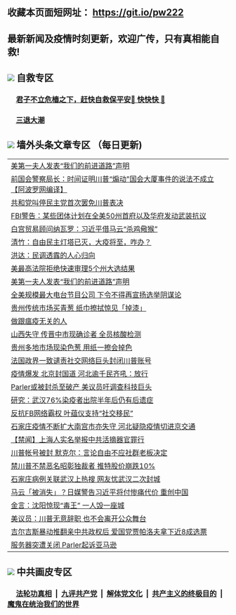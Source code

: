 ## 收藏本页面短网址： https://git.io/pw222
## 最新新闻及疫情时刻更新，欢迎广传，只有真相能自救! 



## <img src="https://img.icons8.com/cute-clipart/2x/circled-right.png">  自救专区

 ### &nbsp;&nbsp;&nbsp;&nbsp; [君子不立危樯之下，赶快自救保平安🍎 快快快 📩](https://github.com/pwgy/td/blob/master/README.md)
 
 ### &nbsp;&nbsp;&nbsp;&nbsp; [三退大潮](https://is.gd/fCPoKo) 
 
## <img src="https://img.icons8.com/cute-clipart/2x/circled-right.png"> 墙外头条文章专区 （每日更新)

<Table>
<tr><td colspan="2" align="left"><a href="https://bixtnlfj.xhuyd.press/?name=c1265732&key=encdeuyadochlaxz&from=pw2">美第一夫人发表“我们的前进道路”声明</a></td></tr>
<tr><td colspan="2" align="left"><a href="https://bixtnlfj.xhuyd.press/?name=c1265738&key=encdeuyadochlaxz&from=pw2">前国会警察局长：时间证明川普“煽动&quot;国会大厦事件的说法不成立【阿波罗网编译】</a></td></tr>
<tr><td colspan="2" align="left"><a href="https://bixtnlfj.xhuyd.press/?name=c1265788&key=encdeuyadochlaxz&from=pw2">共和党叫停民主党首次罢免川普表决</a></td></tr>
<tr><td colspan="2" align="left"><a href="https://bixtnlfj.xhuyd.press/?name=c1265807&key=encdeuyadochlaxz&from=pw2">FBI警告：某些团体计划在全美50州首府以及华府发动武装抗议</a></td></tr>
<tr><td colspan="2" align="left"><a href="https://bixtnlfj.xhuyd.press/?name=c1265789&key=encdeuyadochlaxz&from=pw2">白宫贸易顾问纳瓦罗：习近平借马云“杀鸡儆猴”</a></td></tr>
<tr><td colspan="2" align="left"><a href="https://bixtnlfj.xhuyd.press/?name=c1265745&key=encdeuyadochlaxz&from=pw2">清竹：自由民主灯塔已灭，大疫将至，咋办？</a></td></tr>
<tr><td colspan="2" align="left"><a href="https://bixtnlfj.xhuyd.press/?name=c1265799&key=encdeuyadochlaxz&from=pw2">洪达：民调透露的人心归向</a></td></tr>
<tr><td colspan="2" align="left"><a href="https://bixtnlfj.xhuyd.press/?name=c1265770&key=encdeuyadochlaxz&from=pw2">美最高法院拒绝快速审理5个州大选结果</a></td></tr>
<tr><td colspan="2" align="left"><a href="https://bixtnlfj.xhuyd.press/?name=c1265771&key=encdeuyadochlaxz&from=pw2">美第一夫人发表“我们的前进道路”声明</a></td></tr>
<tr><td colspan="2" align="left"><a href="https://bixtnlfj.xhuyd.press/?name=c1265768&key=encdeuyadochlaxz&from=pw2">全美规模最大电台节目公司 下令不得再宣扬选举阴谋论</a></td></tr>
<tr><td colspan="2" align="left"><a href="https://bixtnlfj.xhuyd.press/?name=c1265787&key=encdeuyadochlaxz&from=pw2">贵州传统市场买青葱 纸巾擦拭惊见「掉漆」</a></td></tr>
<tr><td colspan="2" align="left"><a href="https://bixtnlfj.xhuyd.press/?name=c1265756&key=encdeuyadochlaxz&from=pw2">做跟瘟疫无关的人</a></td></tr>
<tr><td colspan="2" align="left"><a href="https://bixtnlfj.xhuyd.press/?name=c1265794&key=encdeuyadochlaxz&from=pw2">山西失守 传晋中市现确诊者 全员核酸检测</a></td></tr>
<tr><td colspan="2" align="left"><a href="https://bixtnlfj.xhuyd.press/?name=c1265797&key=encdeuyadochlaxz&from=pw2">贵州多地市场现染色葱 用纸一擦会掉色</a></td></tr>
<tr><td colspan="2" align="left"><a href="https://bixtnlfj.xhuyd.press/?name=c1265812&key=encdeuyadochlaxz&from=pw2">法国政界一致谴责社交网络巨头封闭川普账号</a></td></tr>
<tr><td colspan="2" align="left"><a href="https://bixtnlfj.xhuyd.press/?name=c1265793&key=encdeuyadochlaxz&from=pw2">疫情爆发 北京封国道 河北逾千民齐吼：放行</a></td></tr>
<tr><td colspan="2" align="left"><a href="https://bixtnlfj.xhuyd.press/?name=c1265803&key=encdeuyadochlaxz&from=pw2">Parler或被封杀至破产 美议员吁调查科技巨头</a></td></tr>
<tr><td colspan="2" align="left"><a href="https://bixtnlfj.xhuyd.press/?name=c1265755&key=encdeuyadochlaxz&from=pw2">研究：武汉76%染疫者出院半年后仍有后遗症</a></td></tr>
<tr><td colspan="2" align="left"><a href="https://bixtnlfj.xhuyd.press/?name=c1265811&key=encdeuyadochlaxz&from=pw2">反抗FB网络霸权 叶蕴仪支持“社交移民”</a></td></tr>
<tr><td colspan="2" align="left"><a href="https://bixtnlfj.xhuyd.press/?name=c1265749&key=encdeuyadochlaxz&from=pw2">石家庄疫情不断扩大南宫市亦失守 河北疑隐疫情切进京交通</a></td></tr>
<tr><td colspan="2" align="left"><a href="https://bixtnlfj.xhuyd.press/?name=c1265734&key=encdeuyadochlaxz&from=pw2">【禁闻】上海人实名举报中共活摘器官罪行</a></td></tr>
<tr><td colspan="2" align="left"><a href="https://bixtnlfj.xhuyd.press/?name=c1265764&key=encdeuyadochlaxz&from=pw2">川普帐号被封 默克尔：言论自由不应社群老板决定</a></td></tr>
<tr><td colspan="2" align="left"><a href="https://bixtnlfj.xhuyd.press/?name=c1265747&key=encdeuyadochlaxz&from=pw2">禁川普不禁恶名昭彰独裁者 推特股价崩跌10%</a></td></tr>
<tr><td colspan="2" align="left"><a href="https://bixtnlfj.xhuyd.press/?name=c1265790&key=encdeuyadochlaxz&from=pw2">石家庄病例关联武汉上热搜 网友忧武汉二次封城</a></td></tr>
<tr><td colspan="2" align="left"><a href="https://bixtnlfj.xhuyd.press/?name=c1265761&key=encdeuyadochlaxz&from=pw2">马云「被消失」？日媒警告习近平将付惨痛代价 重创中国</a></td></tr>
<tr><td colspan="2" align="left"><a href="https://bixtnlfj.xhuyd.press/?name=c1265758&key=encdeuyadochlaxz&from=pw2">金言：沈阳惊现“毒王” 一人毁一座城</a></td></tr>
<tr><td colspan="2" align="left"><a href="https://bixtnlfj.xhuyd.press/?name=c1265775&key=encdeuyadochlaxz&from=pw2">美议员：川普无意辞职 也不会离开公众舞台</a></td></tr>
<tr><td colspan="2" align="left"><a href="https://bixtnlfj.xhuyd.press/?name=c1265762&key=encdeuyadochlaxz&from=pw2">吉尔吉斯暴动推翻亲中共政权后 爱国党贾帕洛夫拿下近8成选票</a></td></tr>
<tr><td colspan="2" align="left"><a href="https://bixtnlfj.xhuyd.press/?name=c1265801&key=encdeuyadochlaxz&from=pw2">服务器突遭关闭 Parler起诉亚马逊</a></td></tr>

 </Table>

## <img src="https://img.icons8.com/cute-clipart/2x/circled-right.png"> 中共画皮专区


 ### &nbsp;&nbsp;&nbsp;&nbsp; [法轮功真相](https://github.com/begood0513/basic/blob/master/README.md) &nbsp;|&nbsp; [九评共产党](https://github.com/begood0513/9ping.md/blob/master/README.md) &nbsp;|&nbsp; [解体党文化](https://github.com/begood0513/jtdwh.md/blob/master/README.md)   &nbsp;|&nbsp; [共产主义的终极目的](https://github.com/begood0513/gczydzjmd.md/blob/master/README.md) &nbsp;|&nbsp; [魔鬼在统治我们的世界](https://github.com/begood0513/gczydzjmd.md/blob/master/README.md) 

